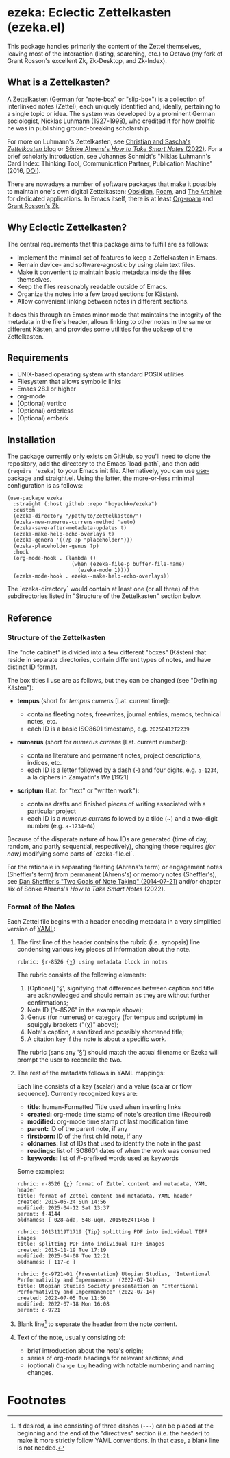 # ezeka: Eclectic Zettelkasten (ezeka.el)

This package handles primarily the content of the Zettel themselves,
leaving most of the interaction (listing, searching, etc.) to Octavo (my
fork of Grant Rosson's excellent Zk, Zk-Desktop, and Zk-Index).

## What is a Zettelkasten?

A Zettelkasten (German for "note-box" or "slip-box") is a collection of
interlinked notes (Zettel), each uniquely identified and, ideally, pertaining to
a single topic or idea. The system was developed by a prominent German
sociologist, Nicklas Luhmann (1927-1998), who credited it for how prolific he
was in publishing ground-breaking scholarship.

For more on Luhmann's Zettelkasten, see [Christian and Sascha's *Zettelkasten*
blog](https://zettelkasten.de/overview/) or [Sönke Ahrens's *How to Take Smart
Notes* (2022)](https://a.co/d/4FuqvKz). For a brief scholarly introduction, see
Johannes Schmidt's "Niklas Luhmann's Card Index: Thinking Tool, Communication
Partner, Publication Machine" (2016,
[DOI](https://doi.org/10.1163/9789004325258_014)).

There are nowadays a number of software packages that make it possible to
maintain one's own digital Zettelkasten: [Obsidian](https://obsidian.md/),
[Roam](https://roamresearch.com/), and [The
Archive](https://zettelkasten.de/the-archive/) for dedicated applications. In
Emacs itself, there is at least [Org-roam](https://www.orgroam.com/) and [Grant
Rosson's Zk](https://github.com/localauthor/zk).

## Why Eclectic Zettelkasten?

The central requirements that this package aims to fulfill are as follows:

- Implement the minimal set of features to keep a Zettelkasten in Emacs.
- Remain device- and software-agnostic by using plain text files.
- Make it convenient to maintain basic metadata inside the files themselves.
- Keep the files reasonably readable outside of Emacs.
- Organize the notes into a few broad sections (or Kästen).
- Allow convenient linking between notes in different sections.

It does this through an Emacs minor mode that maintains the integrity of the
metadata in the file's header, allows linking to other notes in the same or
different Kästen, and provides some utilities for the upkeep of the
Zettelkasten.

## Requirements

* UNIX-based operating system with standard POSIX utilities
* Filesystem that allows symbolic links
* Emacs 28.1 or higher
* org-mode
* (Optional) vertico
* (Optional) orderless
* (Optional) embark

## Installation

The package currently only exists on GitHub, so you'll need to clone the
repository, add the directory to the Emacs \`load-path\`, and then add `(require
'ezeka)` to your Emacs init file. Alternatively, you can use
[use-package](https://github.com/jwiegley/use-package) and
[straight.el](https://github.com/radian-software/straight.el). Using the latter,
the more-or-less minimal configuration is as follows:

``` elisp
(use-package ezeka
  :straight (:host github :repo "boyechko/ezeka")
  :custom
  (ezeka-directory "/path/to/Zettelkasten/")
  (ezeka-new-numerus-currens-method 'auto)
  (ezeka-save-after-metadata-updates t)
  (ezeka-make-help-echo-overlays t)
  (ezeka-genera '((?p ?p "placeholder")))
  (ezeka-placeholder-genus ?p)
  :hook
  (org-mode-hook . (lambda ()
                     (when (ezeka-file-p buffer-file-name)
                       (ezeka-mode 1))))
  (ezeka-mode-hook . ezeka--make-help-echo-overlays))
```

The \`ezeka-directory\` would contain at least one (or all three) of the
subdirectories listed in "Structure of the Zettelkasten" section below.

## Reference

### Structure of the Zettelkasten

The "note cabinet" is divided into a few different "boxes" (Kästen) that
reside in separate directories, contain different types of notes, and
have distinct ID format.

The box titles I use are as follows, but they can be changed (see
"Defining Kästen"):

- **tempus** (short for *tempus currens* \[Lat. current time\]):

  + contains fleeting notes, freewrites, journal entries, memos,
    technical notes, etc.
  + each ID is a basic ISO8601 timestamp, e.g. `20250412T2239`

- **numerus** (short for *numerus currens* \[Lat. current number\]):

  + contains literature and permanent notes, project descriptions,
    indices, etc.
  + each ID is a letter followed by a dash (-) and four digits, e.g.
    `a-1234`, à la ciphers in Zamyatin's *We* \[1921\]

- **scriptum** (Lat. for "text" or "written work"):

  + contains drafts and finished pieces of writing associated with a
    particular project
  + each ID is a *numerus currens* followed by a tilde (~) and a
    two-digit number (e.g. `a-1234~04`)

Because of the disparate nature of how IDs are generated (time of day,
random, and partly sequential, respectively), changing those requires
*(for now)* modifying some parts of \`ezeka-file.el\`.

For the rationale in separating fleeting (Ahrens's term) or engagement
notes (Sheffler's term) from permanent (Ahrens's) or memory notes
(Sheffler's), see [Dan Sheffler's "Two Goals of Note Taking"
(2014-07-21)](https://www.dtsheffler.com/notebook/2014-07-21-two-goals-of-note-taking/)
and/or chapter six of Sönke Ahrens's *How to Take Smart Notes* (2022).

### Format of the Notes

Each Zettel file begins with a header encoding metadata in a very
simplified version of [YAML](https://yaml.org/):

1.  The first line of the header contains the rubric (i.e. synopsis)
    line condensing various key pieces of information about the note.

    ``` example
    rubric: §r-8526 {χ} using metadata block in notes
    ```

    The rubric consists of the following elements:

    1.  \[Optional\] '§', signifying that differences between caption
        and title are acknowledged and should remain as they are without
        further confirmations;
    2.  Note ID ("r-8526" in the example above);
    3.  Genus (for numerus) or category (for tempus and scriptum) in
        squiggly brackets ("{χ}" above);
    4.  Note's caption, a sanitized and possibly shortened title;
    5.  A citation key if the note is about a specific work.

    The rubric (sans any '§') should match the actual filename or Ezeka
    will prompt the user to reconcile the two.

2.  The rest of the metadata follows in YAML mappings:

    Each line consists of a key (scalar) and a value (scalar or flow
    sequence). Currently recognized keys are:

    - **title:** human-Formatted Title used when inserting links
    - **created:** org-mode time stamp of note's creation time (Required)
    - **modified:** org-mode time stamp of last modification time
    - **parent:** ID of the parent note, if any
    - **firstborn:** ID of the first child note, if any
    - **oldnames:** list of IDs that used to identify the note in the past
    - **readings:** list of ISO8601 dates of when the work was consumed
    - **keywords:** list of \#-prefixed words used as keywords

    Some examples:

    ``` example
    rubric: r-8526 {χ} format of Zettel content and metadata, YAML header
    title: format of Zettel content and metadata, YAML header
    created: 2015-05-24 Sun 14:56
    modified: 2025-04-12 Sat 13:37
    parent: f-4144
    oldnames: [ 028-ada, 548-uqm, 20150524T1456 ]
    ```

    ``` example
    rubric: 20131119T1719 {Tip} splitting PDF into individual TIFF images
    title: splitting PDF into individual TIFF images
    created: 2013-11-19 Tue 17:19
    modified: 2025-04-08 Tue 12:21
    oldnames: [ 117-c ]
    ```

    ``` example
    rubric: §c-9721~01 {Presentation} Utopian Studies, 'Intentional Performativity and Impermanence' (2022-07-14)
    title: Utopian Studies Society presentation on "Intentional Performativity and Impermanence" (2022-07-14)
    created: 2022-07-05 Tue 11:50
    modified: 2022-07-18 Mon 16:08
    parent: c-9721
    ```

3.  Blank line[^1] to separate the header from the note content.

4.  Text of the note, usually consisting of:

    - brief introduction about the note's origin;
    - series of org-mode headings for relevant sections; and
    - (optional) `Change Log` heading with notable numbering and naming
      changes.

# Footnotes

[^1]: If desired, a line consisting of three dashes (`---`) can be
    placed at the beginning and the end of the "directives" section
    (i.e. the header) to make it more strictly follow YAML conventions.
    In that case, a blank line is not needed.
